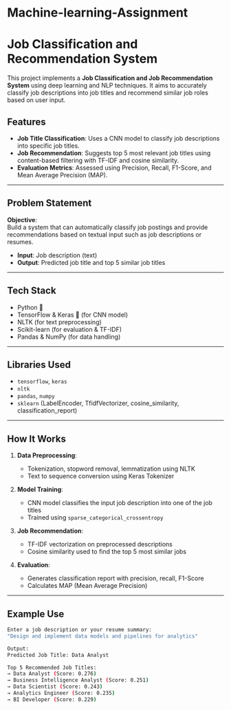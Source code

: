 # Machine-learning-Assignment
# Job Classification and Recommendation System

This project implements a **Job Classification and Job Recommendation System** using deep learning and NLP techniques. It aims to accurately classify job descriptions into job titles and recommend similar job roles based on user input.

## Features

- **Job Title Classification**: Uses a CNN model to classify job descriptions into specific job titles.
- **Job Recommendation**: Suggests top 5 most relevant job titles using content-based filtering with TF-IDF and cosine similarity.
- **Evaluation Metrics**: Assessed using Precision, Recall, F1-Score, and Mean Average Precision (MAP).

---

##  Problem Statement

**Objective**:  
Build a system that can automatically classify job postings and provide recommendations based on textual input such as job descriptions or resumes.

- **Input**: Job description (text)
- **Output**: Predicted job title and top 5 similar job titles

---

## Tech Stack

- Python 🐍  
- TensorFlow & Keras 🧠 (for CNN model)
- NLTK (for text preprocessing)
- Scikit-learn (for evaluation & TF-IDF)
- Pandas & NumPy (for data handling)

---

## Libraries Used

- `tensorflow`, `keras`
- `nltk`
- `pandas`, `numpy`
- `sklearn` (LabelEncoder, TfidfVectorizer, cosine_similarity, classification_report)

---

## How It Works

1. **Data Preprocessing**:
   - Tokenization, stopword removal, lemmatization using NLTK
   - Text to sequence conversion using Keras Tokenizer

2. **Model Training**:
   - CNN model classifies the input job description into one of the job titles
   - Trained using `sparse_categorical_crossentropy`

3. **Job Recommendation**:
   - TF-IDF vectorization on preprocessed descriptions
   - Cosine similarity used to find the top 5 most similar jobs

4. **Evaluation**:
   - Generates classification report with precision, recall, F1-Score
   - Calculates MAP (Mean Average Precision)

---

## Example Use

```bash
Enter a job description or your resume summary:
"Design and implement data models and pipelines for analytics"

Output:
Predicted Job Title: Data Analyst

Top 5 Recommended Job Titles:
→ Data Analyst (Score: 0.276)
→ Business Intelligence Analyst (Score: 0.251)
→ Data Scientist (Score: 0.243)
→ Analytics Engineer (Score: 0.235)
→ BI Developer (Score: 0.229)
